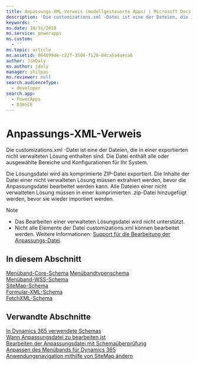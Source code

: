 ```yaml
---
title: Anpassungs-XML-Verweis (modellgesteuerte Apps) | Microsoft Docs
description: 'Die customizations.xml -Datei ist eine der Dateien, die in einer exportierten nicht verwalteten Lösung enthalten sind. Die Datei enthält alle oder ausgewählte Bereiche der Anpassung und Konfigurationen für Ihr System'
keywords: ''
ms.date: 10/31/2018
ms.service: powerapps
ms.custom:
  - ''
ms.topic: article
ms.assetid: 864699de-c22f-3504-f120-84ca5a4aeca6
author: JimDaly
ms.author: jdaly
manager: shilpas
ms.reviewer: null
search.audienceType:
  - developer
search.app:
  - PowerApps
  - D365CE
---
```


# <a name="customization-xml-reference"></a>Anpassungs-XML-Verweis

<!-- https://docs.microsoft.com/dynamics365/customer-engagement/developer/customization-xml-reference -->

Die customizations.xml -Datei ist eine der Dateien, die in einer exportierten nicht verwalteten Lösung enthalten sind. Die Datei enthält alle oder ausgewählte Bereiche und Konfigurationen für Ihr System. 
  
 Die Lösungsdatei wird als komprimierte ZIP-Datei exportiert. Die Inhalte der Datei einer nicht verwalteten Lösung müssen extrahiert werden, bevor die Anpassungsdatei bearbeitet werden kann. Alle Dateien einer nicht verwalteten Lösung müssen in einer komprimierten .zip-Datei hinzugefügt werden, bevor sie wieder importiert werden.  

> [!NOTE]
> - Das Bearbeiten einer verwalteten Lösungsdatei wird nicht unterstützt.  
> - Nicht alle Elemente der Datei customizations.xml können bearbeitet werden. Weitere Informationen: [Support für die Bearbeitung der Anpassungs-Datei](../common-data-service/when-edit-customization-file.md).

## <a name="in-this-section"></a>In diesem Abschnitt

 [Menüband-Core-Schema](ribbon-core-schema.md) [Menübandtypenschema](ribbon-types-schema.md)  
 [Menüband-WSS-Schema](ribbon-wss-schema.md)  
 [SiteMap-Schema](/dynamics365/customer-engagement/developer/customize-dev/sitemap-schema)<br/> <!-- TODO need to fix the link--> 
 [Formular-XML-Schema](form-xml-schema.md)<br/> 
 [FetchXML-Schema](../common-data-service/fetchxml-schema.md) 

## <a name="related-sections"></a>Verwandte Abschnitte

 [In Dynamics 365 verwendete Schemas](/dynamics365/customer-engagement/developer/schemas-used-dynamics-365)<br/> <!-- TODO need to fix the link--> 
 [Wann Anpassungsdatei zu bearbeiten ist](../common-data-service/when-edit-customization-file.md)  
[Bearbeiten der Anpassungsdatei mit Schemaüberprüfung](edit-customizations-xml-file-schema-validation.md)  
 [Anpassen des Menübands für Dynamics 365](customize-commands-ribbon.md)  
 [Anwendungsnavigation mithilfe von SiteMap ändern](/dynamics365/customer-engagement/developer/customize-dev/change-application-navigation-using-sitemap) <!-- TODO need to fix the link--> 
